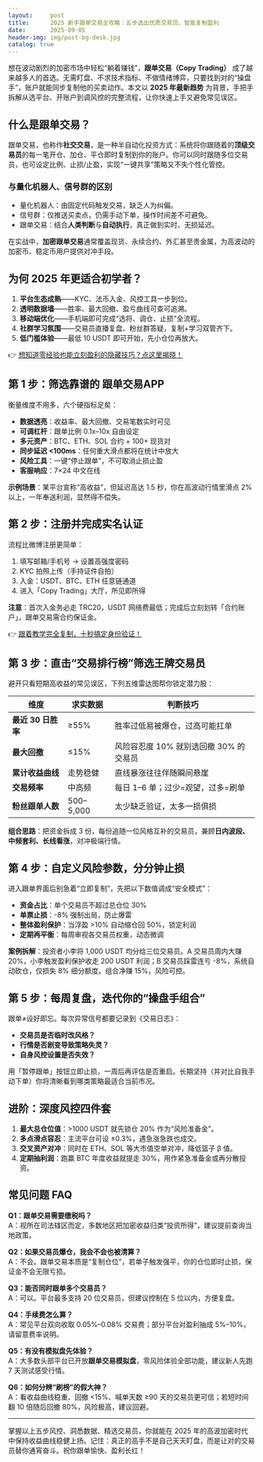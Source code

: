 ```yaml
---
layout:     post
title:      2025 新手跟单交易全攻略：五步选出优质交易员，智能复制盈利
date:       2025-09-05
header-img: img/post-bg-desk.jpg
catalog: true
---
```


想在波动剧烈的加密市场中轻松“躺着赚钱”，**跟单交易（Copy Trading）** 成了越来越多人的首选。无需盯盘、不求技术指标、不做情绪博弈，只要找到对的“操盘手”，账户就能同步复制他的买卖动作。本文以 **2025 年最新趋势** 为背景，手把手拆解从选平台、开账户到调风控的完整流程，让你快速上手又避免常见误区。

## 什么是跟单交易？

跟单交易，也称作**社交交易**，是一种半自动化投资方式：系统将你跟随着的**顶级交易员**的每一笔开仓、加仓、平仓即时复制到你的账户。你可以同时跟随多位交易员，也可设定比例、止损/止盈，实现“一键共享”策略又不失个性化管控。

### 与量化机器人、信号群的区别
- 量化机器人：由固定代码触发交易，缺乏人为纠偏。
- 信号群：仅推送买卖点，仍需手动下单，操作时间差不可避免。
- 跟单交易：结合**人类判断**与**自动执行**，真正做到实时、无损延迟。

在实战中，**加密跟单交易**通常覆盖现货、永续合约、外汇甚至贵金属，为高波动的加密币、稳定币用户提供对冲手段。

## 为何 2025 年更适合初学者？

1. **平台生态成熟**——KYC、法币入金、风控工具一步到位。  
2. **透明数据墙**——胜率、最大回撤、盈亏曲线可查可追溯。  
3. **移动端优化**——手机端即可完成“选将、调仓、止损”全流程。  
4. **社群学习氛围**——交易员直播复盘、粉丝群答疑，复制+学习双管齐下。  
5. **低门槛体验**——最低 10 USDT 即可开始，先小仓位再放大。

👉 [想知道零经验也能立刻盈利的隐藏技巧？点这里揭晓！](https://okxdog.com/)

## 第 1 步：筛选靠谱的 **跟单交易APP**

衡量维度不用多，六个硬指标足矣：

- **数据透亮**：收益率、最大回撤、交易笔数实时可见  
- **可调杠杆**：跟单比例 0.1x–10x 自由设定  
- **多元资产**：BTC、ETH、SOL 合约 + 100+ 现货对  
- **同步延迟 <100ms**：任何重大滑点都将在统计中放大  
- **风险工具**：一键“停止跟单”，不可取消止损止盈  
- **客服响应**：7×24 中文在线  

**示例场景**：某平台宣称“高收益”，但延迟高达 1.5 秒，你在高波动行情里滑点 2% 以上，一年奉送利润，显然得不偿失。

## 第 2 步：注册并完成实名认证

流程比微博注册更简单：

1. 填写邮箱/手机号 → 设置高强度密码  
2. KYC 拍照上传（手持证件自拍）  
3. 入金：USDT、BTC、ETH 任意链通道  
4. 进入「Copy Trading」大厅，所见即所得  

**注意**：首次入金务必走 TRC20，USDT 网络费最低；完成后立刻划转「合约账户」，跟单交易需合约保证金。

👉 [跟着教学完全复制，十秒搞定身份验证！](https://okxdog.com/)

## 第 3 步：直击“交易排行榜”筛选王牌交易员

避开只看短期高收益的常见误区，下列五维雷达图帮你锁定潜力股：

| 维度 | 求实数据 | 判断技巧 |
|---|---|---|
| **最近 30 日胜率** | ≥55% | 胜率过低易被爆仓，过高可能扛单 |
| **最大回撤** | ≤15% | 风险容忍度 10% 就别选回撤 30% 的交易员 |
| **累计收益曲线** | 走势稳健 | 直线暴涨往往伴随瞬间悬崖 |
| **交易频率** | 中高频 | 每日 1–6 单；过少=观望，过多=刷单 |
| **粉丝跟单人数** | 500–5,000 | 太少缺乏验证，太多一损俱损 |

**组合思路**：把资金拆成 3 份，每份追随一位风格互补的交易员，兼顾**日内波段、中频套利、长线看涨**，对冲极端行情。

## 第 4 步：自定义风险参数，分分钟止损

进入跟单界面后别急着“立即复制”，先把以下数值调成“安全模式”：

- **资金占比**：单个交易员不超过总仓位 30%  
- **单票止损**：-8% 强制出局，防止爆雷  
- **整体盈利保护**：当浮盈 >10% 自动缩仓回 50%，锁定利润  
- **定期再平衡**：每周审视各交易员权重，动态微调  

**案例拆解**：投资者小李将 1,000 USDT 均分给三位交易员。A 交易员周内大赚 20%，小李触发盈利保护收走 200 USDT 利润；B 交易员踩雷连亏 -8%，系统自动砍仓，仅损失 8% 细分额度。组合净赚 15%，风险可控。

## 第 5 步：每周复盘，迭代你的“操盘手组合”

跟单≠设好即忘。每次异常信号都要记录到《交易日志》：

- **交易员是否临时改风格？**  
- **行情是否剧变导致策略失灵？**  
- **自身风控设置是否失效？**  

用「暂停跟单」按钮立即止损，一周后再评估是否重启。长期坚持（并对比自我手动下单）你将清晰看到哪类策略最适合当前市况。

## 进阶：深度风控四件套

1. **最大总仓位值**：>1000 USDT 就先锁仓 20% 作为“风险准备金”。  
2. **多点滑点容忍**：主流平台可设 ±0.3%，遇急涨急跌也成交。  
3. **交叉资产对冲**：同时在 ETH、SOL 等大市值空单对冲，降低篮子 β 值。  
4. **定期抽利润**：跑赢 BTC 年度收益就提走 30%，用作紧急准备金或再分散投资。

## 常见问题 FAQ

**Q1：跟单交易需要缴税吗？**  
A：视所在司法辖区而定，多数地区把加密收益归类“投资所得”，建议提前查询当地政策。  

**Q2：如果交易员爆仓，我会不会也被清算？**  
A：不会。跟单交易本质是“复制仓位”，若单子触发强平，你的仓位即时止损，保证金不会无限亏损。  

**Q3：能否同时跟单多个交易员？**  
A：可以。平台最多支持 20 位交易员，但建议控制在 5 位以内，方便复盘。  

**Q4：手续费怎么算？**  
A：常见平台双向收取 0.05%–0.08% 交易费；部分平台对盈利抽成 5%–10%，请留意费率说明。  

**Q5：有没有模拟盘先体验？**  
A：大多数头部平台已开放**跟单交易模拟盘**，零风险体验全部功能，建议新人先跑 7 天测试感受行情。  

**Q6：如何分辨“刷榜”的假大神？**  
A：看收益曲线稳重、回撤 <15%、喊单天数 ≥90 天的交易员更可信；若短时间翻 10 倍随后回撤 80%，风险极高，建议回避。  

---

掌握以上五步风控、洞悉数据、精选交易员，你就能在 2025 年的高波加密时代中保持收益曲线稳健上扬。记住：真正的高手不是自己天天盯盘，而是让对的交易员替你通宵奋斗。祝你跟单愉快、盈利长红！